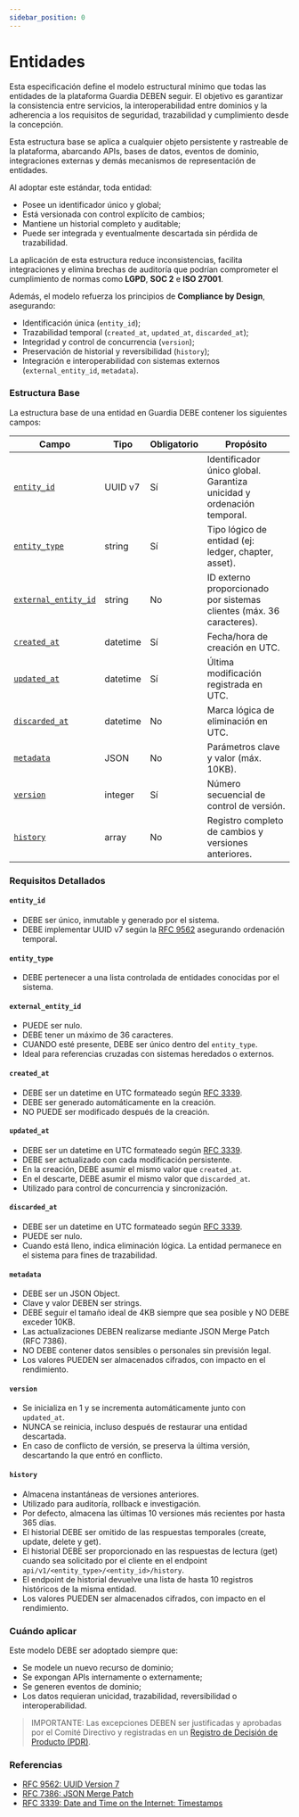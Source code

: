 ```yaml
---
sidebar_position: 0
---
```


# Entidades

Esta especificación define el modelo estructural mínimo que todas las entidades de la plataforma Guardia DEBEN seguir. El objetivo es garantizar la consistencia entre servicios, la interoperabilidad entre dominios y la adherencia a los requisitos de seguridad, trazabilidad y cumplimiento desde la concepción.

Esta estructura base se aplica a cualquier objeto persistente y rastreable de la plataforma, abarcando APIs, bases de datos, eventos de dominio, integraciones externas y demás mecanismos de representación de entidades.

Al adoptar este estándar, toda entidad:
- Posee un identificador único y global;
- Está versionada con control explícito de cambios;
- Mantiene un historial completo y auditable;
- Puede ser integrada y eventualmente descartada sin pérdida de trazabilidad.

La aplicación de esta estructura reduce inconsistencias, facilita integraciones y elimina brechas de auditoría que podrían comprometer el cumplimiento de normas como **LGPD**, **SOC 2** e **ISO 27001**.

Además, el modelo refuerza los principios de **Compliance by Design**, asegurando:
- Identificación única (`entity_id`);
- Trazabilidad temporal (`created_at`, `updated_at`, `discarded_at`);
- Integridad y control de concurrencia (`version`);
- Preservación de historial y reversibilidad (`history`);
- Integración e interoperabilidad con sistemas externos (`external_entity_id`, `metadata`).

### Estructura Base

La estructura base de una entidad en Guardia DEBE contener los siguientes campos:

| Campo                | Tipo         | Obligatorio | Propósito                                                                 |
|----------------------|--------------|-------------|---------------------------------------------------------------------------|
| [`entity_id`](#entity_id)          | UUID v7      | Sí          | Identificador único global. Garantiza unicidad y ordenación temporal.       |
| [`entity_type`](#entity_type)        | string       | Sí          | Tipo lógico de entidad (ej: ledger, chapter, asset).                      |
| [`external_entity_id`](#external_entity_id) | string       | No          | ID externo proporcionado por sistemas clientes (máx. 36 caracteres).      |
| [`created_at`](#created_at)         | datetime     | Sí          | Fecha/hora de creación en UTC.                                |
| [`updated_at`](#updated_at)         | datetime     | Sí          | Última modificación registrada en UTC.                        |
| [`discarded_at`](#discarded_at)       | datetime     | No          | Marca lógica de eliminación en UTC.                           |
| [`metadata`](#metadata)           | JSON         | No          | Parámetros clave y valor (máx. 10KB).                                    |
| [`version`](#version)            | integer      | Sí          | Número secuencial de control de versión.                                 |
| [`history`](#history)            | array        | No          | Registro completo de cambios y versiones anteriores.                     |

### Requisitos Detallados

#### `entity_id`
- DEBE ser único, inmutable y generado por el sistema.
- DEBE implementar UUID v7 según la [RFC 9562](https://datatracker.ietf.org/doc/html/rfc9562#name-uuid-version-7) asegurando ordenación temporal.

#### `entity_type`
- DEBE pertenecer a una lista controlada de entidades conocidas por el sistema.

#### `external_entity_id`
- PUEDE ser nulo.
- DEBE tener un máximo de 36 caracteres.
- CUANDO esté presente, DEBE ser único dentro del `entity_type`.
- Ideal para referencias cruzadas con sistemas heredados o externos.

#### `created_at`
- DEBE ser un datetime en UTC formateado según [RFC 3339](https://datatracker.ietf.org/doc/html/rfc3339).
- DEBE ser generado automáticamente en la creación.
- NO PUEDE ser modificado después de la creación.

#### `updated_at`
- DEBE ser un datetime en UTC formateado según [RFC 3339](https://datatracker.ietf.org/doc/html/rfc3339).
- DEBE ser actualizado con cada modificación persistente.
- En la creación, DEBE asumir el mismo valor que `created_at`.
- En el descarte, DEBE asumir el mismo valor que `discarded_at`.
- Utilizado para control de concurrencia y sincronización.

#### `discarded_at`
- DEBE ser un datetime en UTC formateado según [RFC 3339](https://datatracker.ietf.org/doc/html/rfc3339).
- PUEDE ser nulo.
- Cuando está lleno, indica eliminación lógica. La entidad permanece en el sistema para fines de trazabilidad.

#### `metadata`
- DEBE ser un JSON Object.
- Clave y valor DEBEN ser strings.
- DEBE seguir el tamaño ideal de 4KB siempre que sea posible y NO DEBE exceder 10KB.
- Las actualizaciones DEBEN realizarse mediante JSON Merge Patch (RFC 7386).
- NO DEBE contener datos sensibles o personales sin previsión legal.
- Los valores PUEDEN ser almacenados cifrados, con impacto en el rendimiento.

#### `version`
- Se inicializa en 1 y se incrementa automáticamente junto con `updated_at`.
- NUNCA se reinicia, incluso después de restaurar una entidad descartada.
- En caso de conflicto de versión, se preserva la última versión, descartando la que entró en conflicto.

#### `history`
- Almacena instantáneas de versiones anteriores.
- Utilizado para auditoría, rollback e investigación.
- Por defecto, almacena las últimas 10 versiones más recientes por hasta 365 días.
- El historial DEBE ser omitido de las respuestas temporales (create, update, delete y get).
- El historial DEBE ser proporcionado en las respuestas de lectura (get) cuando sea solicitado por el cliente en el endpoint `api/v1/<entity_type>/<entity_id>/history`.
- El endpoint de historial devuelve una lista de hasta 10 registros históricos de la misma entidad.
- Los valores PUEDEN ser almacenados cifrados, con impacto en el rendimiento.

### Cuándo aplicar

Este modelo DEBE ser adoptado siempre que:
- Se modele un nuevo recurso de dominio;
- Se expongan APIs internamente o externamente;
- Se generen eventos de dominio;
- Los datos requieran unicidad, trazabilidad, reversibilidad o interoperabilidad.

> IMPORTANTE: Las excepciones DEBEN ser justificadas y aprobadas por el Comité Directivo y registradas en un [Registro de Decisión de Producto (PDR)](../community/governance/index.md#registros-de-decisión-de-producto-pdr).

### Referencias
- [RFC 9562: UUID Version 7](https://datatracker.ietf.org/doc/html/rfc9562)
- [RFC 7386: JSON Merge Patch](https://datatracker.ietf.org/doc/html/rfc7386)
- [RFC 3339: Date and Time on the Internet: Timestamps](https://datatracker.ietf.org/doc/html/rfc3339)
